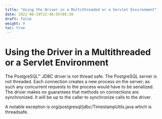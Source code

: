```yaml
---
title: "Using the Driver in a Multithreaded or a Servlet Environment"
date: 2022-06-19T22:46:55+05:30
draft: false
weight: 9
toc: true
---
```


#  Using the Driver in a Multithreaded or a Servlet Environment

The PostgreSQL™ JDBC driver is not thread safe.
The PostgreSQL server is not threaded. Each connection creates a new process on the server;
as such any concurrent requests to the process would have to be serialized.
The driver makes no guarantees that methods on connections are synchronized.
It will be up to the caller to synchronize calls to the driver.

A notable exception is org/postgresql/jdbc/TimestampUtils.java which is threadsafe.